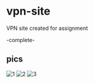 # vpn-site
VPN site created for assignment

-complete-

## pics

![1](https://i.imgur.com/S6LLwDb.jpg)
![2](https://i.imgur.com/JtyykVZ.png)
![3](https://i.imgur.com/YVukpwG.png)
